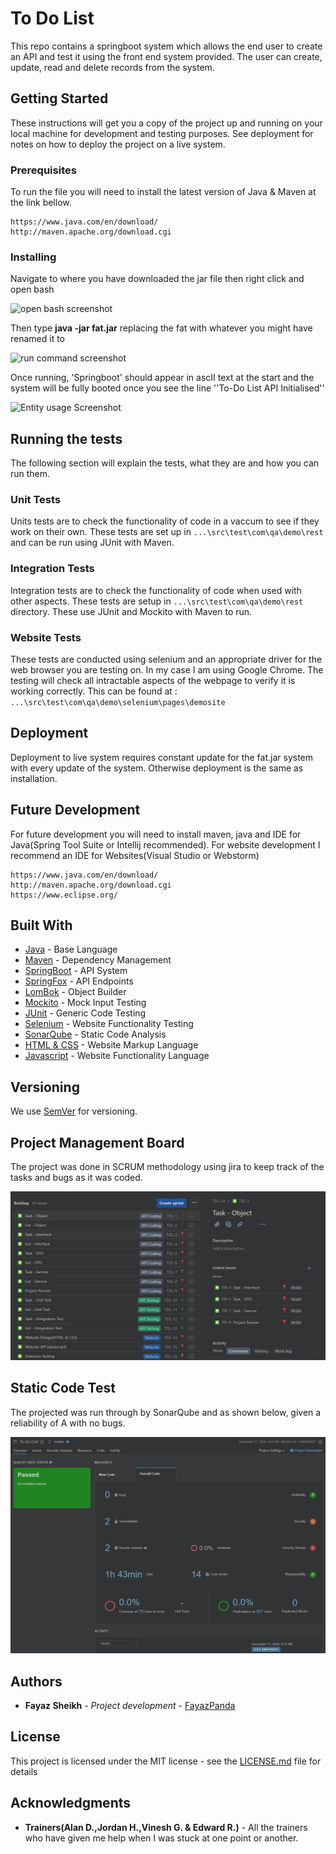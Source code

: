 # To Do List
This repo contains a springboot system which allows the end user to create an API and test it using the front end system provided. The user can create, update, read and delete records from the system.

## Getting Started

These instructions will get you a copy of the project up and running on your local machine for development and testing purposes. See deployment for notes on how to deploy the project on a live system.

### Prerequisites

To run the file you will need to install the latest version of Java & Maven at the link bellow.

```
https://www.java.com/en/download/
http://maven.apache.org/download.cgi
```

### Installing

Navigate to where you have downloaded the jar file then right click and open bash

![open bash screenshot](https://github.com/To-Do-List/JavaProject/blob/main/images/tut1.png)

Then type **java -jar fat.jar** replacing the fat with whatever you might have renamed it to

![run command screenshot](https://github.com/To-Do-List/JavaProject/blob/main/images/tut2.png)

Once running, 'Springboot' should appear in ascII text at the start and the system will be fully booted once you see the line ''To-Do List API Initialised''

![Entity usage Screenshot](https://github.com/To-Do-List/JavaProject/blob/main/images/tut3.png)

## Running the tests

The following section will explain the tests, what they are and how you can run them.

### Unit Tests 

Units tests are to check the functionality of code in a vaccum to see if they work on their own. These tests are set up in `...\src\test\com\qa\demo\rest` and can be run using JUnit with Maven.

### Integration Tests 

Integration tests are to check the functionality of code when used with other aspects. These tests are setup in `...\src\test\com\qa\demo\rest` directory. These use JUnit and Mockito with Maven to run.

### Website Tests

These tests are conducted using selenium and an appropriate driver for the web browser you are testing on. In my case I am using Google Chrome. The testing will check all intractable aspects of the webpage to verify it is working correctly. This can be found at : `...\src\test\com\qa\demo\selenium\pages\demosite`

## Deployment

Deployment to live system requires constant update for the fat.jar system with every update of the system. Otherwise deployment is the same as installation.

## Future Development

For future development you will need to install maven, java and IDE for Java(Spring Tool Suite or Intellij recommended). For website development I recommend an IDE for Websites(Visual Studio or Webstorm) 

```
https://www.java.com/en/download/
http://maven.apache.org/download.cgi
https://www.eclipse.org/
```

## Built With

* [Java](https://www.java.com/en/download/) - Base Language
* [Maven](https://maven.apache.org/) - Dependency Management
* [SpringBoot](https://spring.io/projects/spring-boot) - API System
* [SpringFox](https://springfox.github.io/springfox/) - API Endpoints
* [LomBok](https://projectlombok.org/) - Object Builder
* [Mockito](https://site.mockito.org/) - Mock Input Testing
* [JUnit](https://junit.org/junit5/) - Generic Code Testing
* [Selenium](https://www.selenium.dev/) - Website Functionality Testing
* [SonarQube](https://www.sonarqube.org/downloads/) - Static Code Analysis
* [HTML & CSS]() - Website Markup Language
* [Javascript]() - Website Functionality Language

## Versioning

We use [SemVer](http://semver.org/) for versioning.

## Project Management Board

The project was done in SCRUM methodology using jira to keep track of the tasks and bugs as it was coded.

![Jira Screenshot](https://github.com/FayazPanda/To-Do-List/blob/main/images/jira.png)

## Static Code Test

The projected was run through by SonarQube and as shown below, given a reliability of A with no bugs.

![SonarQube Screenshot](https://github.com/FayazPanda/To-Do-List/blob/main/images/sonarqube.png)

## Authors

* **Fayaz Sheikh** - *Project development* - [FayazPanda](https://github.com/FayazPanda)

## License

This project is licensed under the MIT license - see the [LICENSE.md](LICENSE.md) file for details 

## Acknowledgments

* **Trainers(Alan D.,Jordan H.,Vinesh G. & Edward R.)** - All the trainers who have given me help when I was stuck at one point or another.
